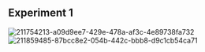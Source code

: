 ## Experiment 1
![211754213-a09d9ee7-429e-478a-af3c-4e89738fa732](https://user-images.githubusercontent.com/113408359/212082504-76ba5719-512b-4daa-9135-d76426dafa3a.png)
![211859485-87bcc8e2-054b-442c-bbb8-d9c1cb54ca71](https://user-images.githubusercontent.com/113408359/212082556-feb392a2-ccd4-4c9e-a3df-bbed854ac1a5.png)

